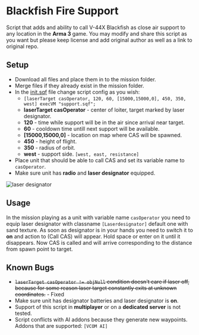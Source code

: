# Blackfish Fire Support
Script that adds and ability to call V-44X Blackfish as close air support to any location in the **Arma 3** game. 
You may modify and share this script as you want but please keep license and add original author as well as a link to original repo. 
## Setup
* Download all files and place them in to the mission folder.
* Merge files if they already exist in the mission folder.
* In the [init.sqf](https://github.com/allanvalk/blackfish-fire-support/blob/c1aa153849fe9ff0467406fc51352ce2194b1623/init.sqf#L18) file change script config as you wish:
  * `[laserTarget casOperator, 120, 60, [15000,15000,0], 450, 350, west] execVM "support.sqf";`
  * **laserTarget casOperator** - center of loiter, target marked by laser designator.
  * **120** - time while support will be in the air since arrival near target.
  * **60** - cooldown time untill next support will be available.
  * **[15000,15000,0]** - location on map where CAS will be spawned.
  * **450** - height of flight.
  * **350** - radius of orbit.
  * **west** - support side. `[west, east, resistance]`
* Place unit that should be able to call CAS and set its variable name to `casOperator`.
* Make sure unit has **radio** and **laser designator** equipped.

![laser designator](https://i.ibb.co/GWCT79p/template.png)
## Usage
In the mission playing as a unit with variable name `casOperator` you need to equip laser designator with classname `[Laserdesignator]` default one with sand texture. As soon as designator is in your hands you need to switch it to **on** and action to (Call CAS) will appear. Hold space or enter on it until it disappears. Now CAS is called and will arrive corresponding to the distance from spawn point to target.

## Known Bugs
* ~~`laserTarget casOperator != objNull` condition doesn't care if laser off, because for some reason laser target constantly exits at unknown coordinates.~~ - Fixed
* Make sure unit has designator batteries and laser designator is **on**.
* Support of this script in **multiplayer** or on a **dedicated server** is not tested.
* Script conflicts with AI addons because they generate new waypoints. Addons that are supported: `[VCOM AI]`
